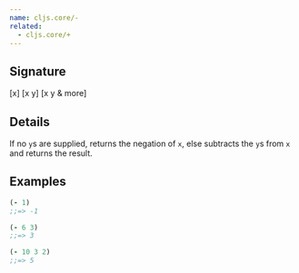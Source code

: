 ```yaml
---
name: cljs.core/-
related:
  - cljs.core/+
---
```


## Signature
[x]
[x y]
[x y & more]


## Details

If no `y`s are supplied, returns the negation of `x`, else subtracts the `y`s
from `x` and returns the result.


## Examples

```clj
(- 1)
;;=> -1

(- 6 3)
;;=> 3

(- 10 3 2)
;;=> 5
```